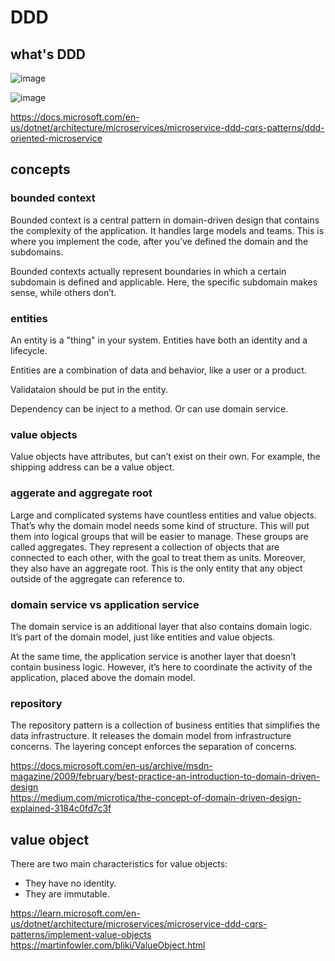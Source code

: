 # DDD

## what's DDD

![image](https://user-images.githubusercontent.com/1209204/180417050-6146b2a1-e5f6-46df-8dc8-abef6f1da166.png)

![image](https://user-images.githubusercontent.com/1209204/180417210-36803ce5-d249-475c-a4cc-5129e42a6e25.png)


https://docs.microsoft.com/en-us/dotnet/architecture/microservices/microservice-ddd-cqrs-patterns/ddd-oriented-microservice

## concepts

### bounded context

Bounded context is a central pattern in domain-driven design that contains the complexity of the application. It handles large models and teams. This is where you implement the code, after you’ve defined the domain and the subdomains.

Bounded contexts actually represent boundaries in which a certain subdomain is defined and applicable. Here, the specific subdomain makes sense, while others don’t.

### entities

An entity is a "thing" in your system. Entities have both an identity and a lifecycle.

Entities are a combination of data and behavior, like a user or a product. 

Validataion should be put in the entity.

Dependency can be inject to a method. Or can use domain service.

### value objects

Value objects have attributes, but can’t exist on their own. For example, the shipping address can be a value object.

### aggerate and aggregate root

Large and complicated systems have countless entities and value objects. That’s why the domain model needs some kind of structure. This will put them into logical groups that will be easier to manage. These groups are called aggregates. They represent a collection of objects that are connected to each other, with the goal to treat them as units. Moreover, they also have an aggregate root. This is the only entity that any object outside of the aggregate can reference to.

### domain service vs application service

The domain service is an additional layer that also contains domain logic. It’s part of the domain model, just like entities and value objects. 

At the same time, the application service is another layer that doesn’t contain business logic. However, it’s here to coordinate the activity of the application, placed above the domain model.

### repository

The repository pattern is a collection of business entities that simplifies the data infrastructure. It releases the domain model from infrastructure concerns. The layering concept enforces the separation of concerns.

https://docs.microsoft.com/en-us/archive/msdn-magazine/2009/february/best-practice-an-introduction-to-domain-driven-design  
https://medium.com/microtica/the-concept-of-domain-driven-design-explained-3184c0fd7c3f  

## value object

There are two main characteristics for value objects:
- They have no identity.
- They are immutable.

https://learn.microsoft.com/en-us/dotnet/architecture/microservices/microservice-ddd-cqrs-patterns/implement-value-objects  
https://martinfowler.com/bliki/ValueObject.html  
